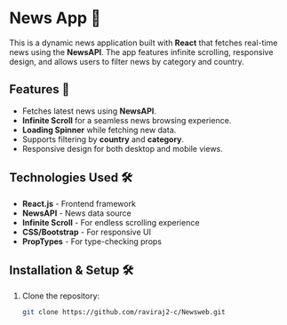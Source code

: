 # News App 📰

This is a dynamic news application built with **React** that fetches real-time news using the **NewsAPI**. The app features infinite scrolling, responsive design, and allows users to filter news by category and country.

## Features 🚀
- Fetches latest news using **NewsAPI**.
- **Infinite Scroll** for a seamless news browsing experience.
- **Loading Spinner** while fetching new data.
- Supports filtering by **country** and **category**.
- Responsive design for both desktop and mobile views.
  
## Technologies Used 🛠️
- **React.js** - Frontend framework
- **NewsAPI** - News data source
- **Infinite Scroll** - For endless scrolling experience
- **CSS/Bootstrap** - For responsive UI
- **PropTypes** - For type-checking props

## Installation & Setup 🛠️

1. Clone the repository:
   ```bash
   git clone https://github.com/raviraj2-c/Newsweb.git

